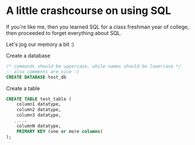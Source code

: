 # A little crashcourse on using SQL

If you're like me, then you learned SQL for a class freshman year of college, then proceeded to forget everything about SQL.

Let's jog our memory a bit :)

Create a database
```SQL
/* commands should be uppercase, while names should be lowercase */
-- also comments are nice :)
CREATE DATABASE test_db
```

Create a table
```SQL
CREATE TABLE test_table (
    column1 datatype,
    column2 datatype,
    column3 datatype,
   .....
    columnN datatype,
    PRIMARY KEY (one or more columns)
);
```